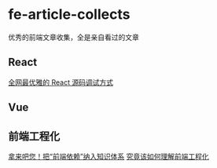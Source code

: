 # fe-article-collects

优秀的前端文章收集，全是亲自看过的文章

## React

[全网最优雅的 React 源码调试方式](https://mp.weixin.qq.com/s/Yfmb11mmvfXg2FlEu7UlXA)

## Vue

## 前端工程化

[拿来吧您！把“前端依赖”纳入知识体系](https://juejin.cn/post/7124102653407297550#heading-14)
[究竟该如何理解前端工程化](https://mp.weixin.qq.com/s/pVI1pmZdNIRWguoV5HKAeg)
